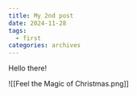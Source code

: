 ```yaml
---
title: My 2nd post
date: 2024-11-28
tags:
  - first
categories: archives
---
```

Hello there!

![[Feel the Magic of Christmas.png]]